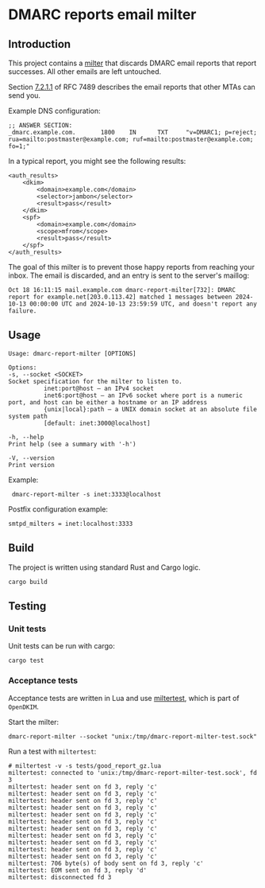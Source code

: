 # DMARC reports email milter

## Introduction

This project contains a [milter](https://en.wikipedia.org/wiki/Milter) that discards DMARC email reports that report
successes. All other emails are left untouched.

Section [7.2.1.1](https://datatracker.ietf.org/doc/html/rfc7489#section-7.2.1.1) of RFC 7489 describes the email reports
that other MTAs can send you.

Example DNS configuration:

    ;; ANSWER SECTION:
    _dmarc.example.com.       1800    IN      TXT     "v=DMARC1; p=reject; rua=mailto:postmaster@example.com; ruf=mailto:postmaster@example.com; fo=1;"


In a typical report, you might see the following results:

    <auth_results>
        <dkim>
            <domain>example.com</domain>
            <selector>jambon</selector>
            <result>pass</result>
        </dkim>
        <spf>
            <domain>example.com</domain>
            <scope>mfrom</scope>
            <result>pass</result>
        </spf>
    </auth_results>

The goal of this milter is to prevent those happy reports from reaching your inbox. The email is discarded, and an entry
is sent to the server's maillog:

    Oct 18 16:11:15 mail.example.com dmarc-report-milter[732]: DMARC report for example.net[203.0.113.42] matched 1 messages between 2024-10-13 00:00:00 UTC and 2024-10-13 23:59:59 UTC, and doesn't report any failure.

## Usage

    Usage: dmarc-report-milter [OPTIONS]
    
    Options:
    -s, --socket <SOCKET>
    Socket specification for the milter to listen to.
              inet:port@host – an IPv4 socket
              inet6:port@host – an IPv6 socket where port is a numeric port, and host can be either a hostname or an IP address
              {unix|local}:path – a UNIX domain socket at an absolute file system path
              [default: inet:3000@localhost]
    
    -h, --help
    Print help (see a summary with '-h')
    
    -V, --version
    Print version

Example:

     dmarc-report-milter -s inet:3333@localhost

Postfix configuration example:

    smtpd_milters = inet:localhost:3333

## Build

The project is written using standard Rust and Cargo logic.

    cargo build

## Testing
### Unit tests
Unit tests can be run with cargo:

    cargo test

### Acceptance tests
Acceptance tests are written in Lua and use [miltertest](http://www.opendkim.org/miltertest.8.html), which is part of
`OpenDKIM`.

Start the milter:

    dmarc-report-milter --socket "unix:/tmp/dmarc-report-milter-test.sock"

Run a test with `miltertest`:

    # miltertest -v -s tests/good_report_gz.lua
    miltertest: connected to 'unix:/tmp/dmarc-report-milter-test.sock', fd 3
    miltertest: header sent on fd 3, reply 'c'
    miltertest: header sent on fd 3, reply 'c'
    miltertest: header sent on fd 3, reply 'c'
    miltertest: header sent on fd 3, reply 'c'
    miltertest: header sent on fd 3, reply 'c'
    miltertest: header sent on fd 3, reply 'c'
    miltertest: header sent on fd 3, reply 'c'
    miltertest: header sent on fd 3, reply 'c'
    miltertest: header sent on fd 3, reply 'c'
    miltertest: header sent on fd 3, reply 'c'
    miltertest: header sent on fd 3, reply 'c'
    miltertest: 706 byte(s) of body sent on fd 3, reply 'c'
    miltertest: EOM sent on fd 3, reply 'd'
    miltertest: disconnected fd 3

